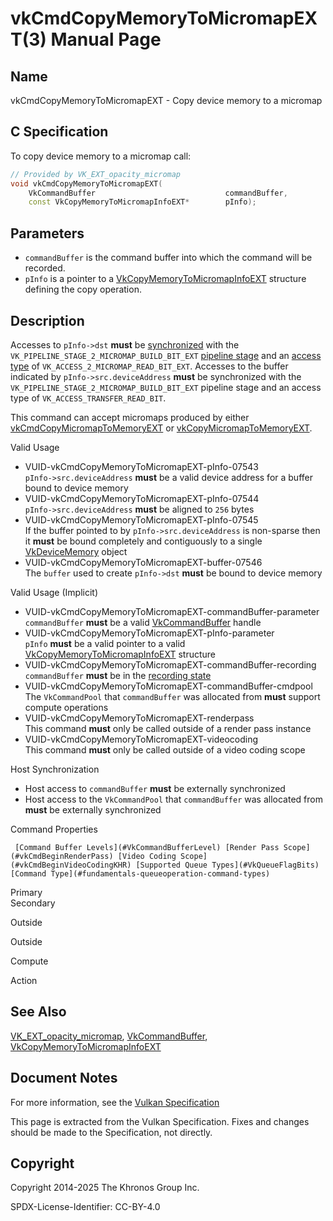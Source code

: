 # vkCmdCopyMemoryToMicromapEXT(3) Manual Page

## Name

vkCmdCopyMemoryToMicromapEXT - Copy device memory to a micromap



## [](#_c_specification)C Specification

To copy device memory to a micromap call:

```c++
// Provided by VK_EXT_opacity_micromap
void vkCmdCopyMemoryToMicromapEXT(
    VkCommandBuffer                             commandBuffer,
    const VkCopyMemoryToMicromapInfoEXT*        pInfo);
```

## [](#_parameters)Parameters

- `commandBuffer` is the command buffer into which the command will be recorded.
- `pInfo` is a pointer to a [VkCopyMemoryToMicromapInfoEXT](https://registry.khronos.org/vulkan/specs/latest/man/html/VkCopyMemoryToMicromapInfoEXT.html) structure defining the copy operation.

## [](#_description)Description

Accesses to `pInfo->dst` **must** be [synchronized](https://registry.khronos.org/vulkan/specs/latest/html/vkspec.html#synchronization-dependencies) with the `VK_PIPELINE_STAGE_2_MICROMAP_BUILD_BIT_EXT` [pipeline stage](https://registry.khronos.org/vulkan/specs/latest/html/vkspec.html#synchronization-pipeline-stages) and an [access type](https://registry.khronos.org/vulkan/specs/latest/html/vkspec.html#synchronization-access-types) of `VK_ACCESS_2_MICROMAP_READ_BIT_EXT`. Accesses to the buffer indicated by `pInfo->src.deviceAddress` **must** be synchronized with the `VK_PIPELINE_STAGE_2_MICROMAP_BUILD_BIT_EXT` pipeline stage and an access type of `VK_ACCESS_TRANSFER_READ_BIT`.

This command can accept micromaps produced by either [vkCmdCopyMicromapToMemoryEXT](https://registry.khronos.org/vulkan/specs/latest/man/html/vkCmdCopyMicromapToMemoryEXT.html) or [vkCopyMicromapToMemoryEXT](https://registry.khronos.org/vulkan/specs/latest/man/html/vkCopyMicromapToMemoryEXT.html).

Valid Usage

- [](#VUID-vkCmdCopyMemoryToMicromapEXT-pInfo-07543)VUID-vkCmdCopyMemoryToMicromapEXT-pInfo-07543  
  `pInfo->src.deviceAddress` **must** be a valid device address for a buffer bound to device memory
- [](#VUID-vkCmdCopyMemoryToMicromapEXT-pInfo-07544)VUID-vkCmdCopyMemoryToMicromapEXT-pInfo-07544  
  `pInfo->src.deviceAddress` **must** be aligned to `256` bytes
- [](#VUID-vkCmdCopyMemoryToMicromapEXT-pInfo-07545)VUID-vkCmdCopyMemoryToMicromapEXT-pInfo-07545  
  If the buffer pointed to by `pInfo->src.deviceAddress` is non-sparse then it **must** be bound completely and contiguously to a single [VkDeviceMemory](https://registry.khronos.org/vulkan/specs/latest/man/html/VkDeviceMemory.html) object
- [](#VUID-vkCmdCopyMemoryToMicromapEXT-buffer-07546)VUID-vkCmdCopyMemoryToMicromapEXT-buffer-07546  
  The `buffer` used to create `pInfo->dst` **must** be bound to device memory

Valid Usage (Implicit)

- [](#VUID-vkCmdCopyMemoryToMicromapEXT-commandBuffer-parameter)VUID-vkCmdCopyMemoryToMicromapEXT-commandBuffer-parameter  
  `commandBuffer` **must** be a valid [VkCommandBuffer](https://registry.khronos.org/vulkan/specs/latest/man/html/VkCommandBuffer.html) handle
- [](#VUID-vkCmdCopyMemoryToMicromapEXT-pInfo-parameter)VUID-vkCmdCopyMemoryToMicromapEXT-pInfo-parameter  
  `pInfo` **must** be a valid pointer to a valid [VkCopyMemoryToMicromapInfoEXT](https://registry.khronos.org/vulkan/specs/latest/man/html/VkCopyMemoryToMicromapInfoEXT.html) structure
- [](#VUID-vkCmdCopyMemoryToMicromapEXT-commandBuffer-recording)VUID-vkCmdCopyMemoryToMicromapEXT-commandBuffer-recording  
  `commandBuffer` **must** be in the [recording state](#commandbuffers-lifecycle)
- [](#VUID-vkCmdCopyMemoryToMicromapEXT-commandBuffer-cmdpool)VUID-vkCmdCopyMemoryToMicromapEXT-commandBuffer-cmdpool  
  The `VkCommandPool` that `commandBuffer` was allocated from **must** support compute operations
- [](#VUID-vkCmdCopyMemoryToMicromapEXT-renderpass)VUID-vkCmdCopyMemoryToMicromapEXT-renderpass  
  This command **must** only be called outside of a render pass instance
- [](#VUID-vkCmdCopyMemoryToMicromapEXT-videocoding)VUID-vkCmdCopyMemoryToMicromapEXT-videocoding  
  This command **must** only be called outside of a video coding scope

Host Synchronization

- Host access to `commandBuffer` **must** be externally synchronized
- Host access to the `VkCommandPool` that `commandBuffer` was allocated from **must** be externally synchronized

Command Properties

     [Command Buffer Levels](#VkCommandBufferLevel) [Render Pass Scope](#vkCmdBeginRenderPass) [Video Coding Scope](#vkCmdBeginVideoCodingKHR) [Supported Queue Types](#VkQueueFlagBits) [Command Type](#fundamentals-queueoperation-command-types)

Primary  
Secondary

Outside

Outside

Compute

Action

## [](#_see_also)See Also

[VK\_EXT\_opacity\_micromap](https://registry.khronos.org/vulkan/specs/latest/man/html/VK_EXT_opacity_micromap.html), [VkCommandBuffer](https://registry.khronos.org/vulkan/specs/latest/man/html/VkCommandBuffer.html), [VkCopyMemoryToMicromapInfoEXT](https://registry.khronos.org/vulkan/specs/latest/man/html/VkCopyMemoryToMicromapInfoEXT.html)

## [](#_document_notes)Document Notes

For more information, see the [Vulkan Specification](https://registry.khronos.org/vulkan/specs/latest/html/vkspec.html#vkCmdCopyMemoryToMicromapEXT)

This page is extracted from the Vulkan Specification. Fixes and changes should be made to the Specification, not directly.

## [](#_copyright)Copyright

Copyright 2014-2025 The Khronos Group Inc.

SPDX-License-Identifier: CC-BY-4.0